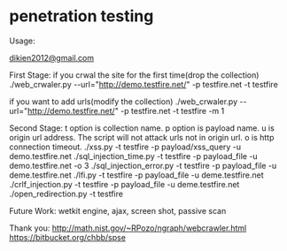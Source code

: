 penetration testing
===================

Usage:

dikien2012@gmail.com

First Stage:
if you crwal the site for the first time(drop the collection)
./web_crwaler.py --url="http://demo.testfire.net/" -p testfire.net -t testfire

if you want to add urls(modify the collection)
./web_crwaler.py --url="http://demo.testfire.net/" -p testfire.net -t testfire -m 1

Second Stage:
t option is collection name.
p option is payload name.
u is origin url address. The script will not attack urls not in origin url.
o is http connection timeout.
./xss.py -t testfire -p payload/xss_query -u demo.testfire.net
./sql_injection_time.py -t testfire -p payload_file -u demo.testfire.net -o 3
./sql_injection_error.py -t testfire -p payload_file -u deme.testfire.net
./lfi.py -t testfire -p payload_file -u deme.testfire.net
./crlf_injection.py -t testfire -p payload_file -u deme.testfire.net
./open_redirection.py -t testfire

Future Work:
wetkit engine, ajax, screen shot, passive scan

Thank you:
http://math.nist.gov/~RPozo/ngraph/webcrawler.html
https://bitbucket.org/chbb/spse